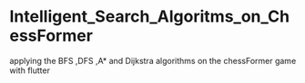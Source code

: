 # Intelligent_Search_Algoritms_on_ChessFormer
applying the BFS ,DFS ,A* and Dijkstra algorithms on the chessFormer game with flutter
